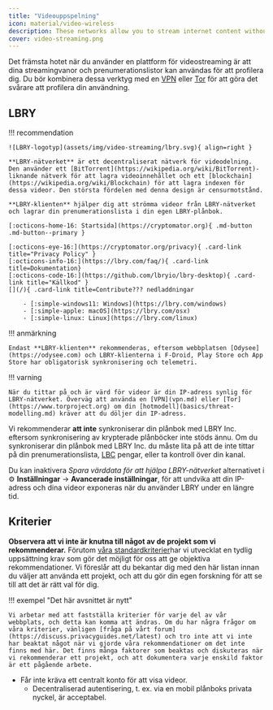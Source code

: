 ```yaml
---
title: "Videouppspelning"
icon: material/video-wireless
description: These networks allow you to stream internet content without building an advertising profile based on your interests.
cover: video-streaming.png
---
```


Det främsta hotet när du använder en plattform för videostreaming är att dina streamingvanor och prenumerationslistor kan användas för att profilera dig. Du bör kombinera dessa verktyg med en [VPN](vpn.md) eller [Tor](https://www.torproject.org/) för att göra det svårare att profilera din användning.

## LBRY

!!! recommendation

    ![LBRY-logotyp](assets/img/video-streaming/lbry.svg){ align=right }
    
    **LBRY-nätverket** är ett decentraliserat nätverk för videodelning. Den använder ett [BitTorrent](https://wikipedia.org/wiki/BitTorrent)-liknande nätverk för att lagra videoinnehållet och ett [blockchain](https://wikipedia.org/wiki/Blockchain) för att lagra indexen för dessa videor. Den största fördelen med denna design är censurmotstånd.
    
    **LBRY-klienten** hjälper dig att strömma videor från LBRY-nätverket och lagrar din prenumerationslista i din egen LBRY-plånbok.
    
    [:octicons-home-16: Startsida](https://cryptomator.org){ .md-button .md-button--primary }
    
    [:octicons-eye-16:](https://cryptomator.org/privacy){ .card-link title="Privacy Policy" }
    [:octicons-info-16:](https://lbry.com/faq/){ .card-link title=Dokumentation}
    [:octicons-code-16:](https://github.com/lbryio/lbry-desktop){ .card-link title="Källkod" }
    [](/){ .card-link title=Contribute??? nedladdningar
    
        - [:simple-windows11: Windows](https://lbry.com/windows)
        - [:simple-apple: macOS](https://lbry.com/osx)
        - [:simple-linux: Linux](https://lbry.com/linux)

!!! anmärkning

    Endast **LBRY-klienten** rekommenderas, eftersom webbplatsen [Odysee](https://odysee.com) och LBRY-klienterna i F-Droid, Play Store och App Store har obligatorisk synkronisering och telemetri.

!!! varning

    När du tittar på och är värd för videor är din IP-adress synlig för LBRY-nätverket. Överväg att använda en [VPN](vpn.md) eller [Tor](https://www.torproject.org) om din [hotmodell](basics/threat-modelling.md) kräver att du döljer din IP-adress.

Vi rekommenderar **att inte** synkroniserar din plånbok med LBRY Inc. eftersom synkronisering av krypterade plånböcker inte stöds ännu. Om du synkroniserar din plånbok med LBRY Inc. du måste lita på att de inte tittar på din prenumerationslista, [LBC](https://lbry.com/faq/earn-credits) pengar, eller ta kontroll över din kanal.

Du kan inaktivera *Spara värddata för att hjälpa LBRY-nätverket* alternativet i :gear: **Inställningar** → **Avancerade inställningar**, för att undvika att din IP-adress och dina videor exponeras när du använder LBRY under en längre tid.

## Kriterier

**Observera att vi inte är knutna till något av de projekt som vi rekommenderar.** Förutom [våra standardkriterier](about/criteria.md)har vi utvecklat en tydlig uppsättning krav som gör det möjligt för oss att ge objektiva rekommendationer. Vi föreslår att du bekantar dig med den här listan innan du väljer att använda ett projekt, och att du gör din egen forskning för att se till att det är rätt val för dig.

!!! exempel "Det här avsnittet är nytt"

    Vi arbetar med att fastställa kriterier för varje del av vår webbplats, och detta kan komma att ändras. Om du har några frågor om våra kriterier, vänligen [fråga på vårt forum] (https://discuss.privacyguides.net/latest) och tro inte att vi inte har beaktat något när vi gjorde våra rekommendationer om det inte finns med här. Det finns många faktorer som beaktas och diskuteras när vi rekommenderar ett projekt, och att dokumentera varje enskild faktor är ett pågående arbete.

- Får inte kräva ett centralt konto för att visa videor.
    - Decentraliserad autentisering, t. ex. via en mobil plånboks privata nyckel, är acceptabel.
